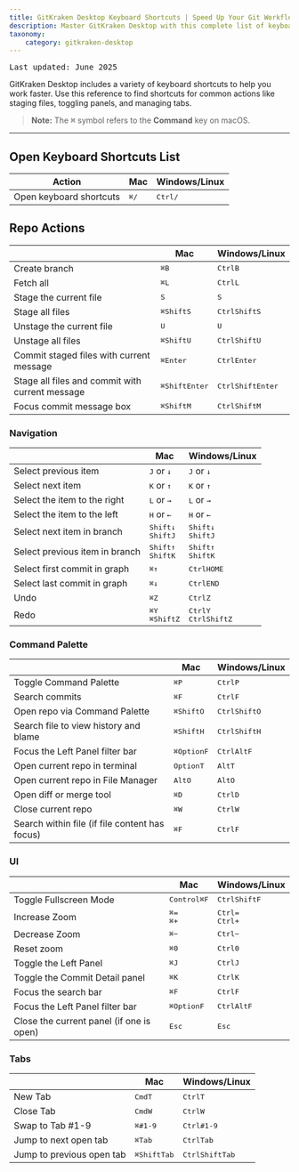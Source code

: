```yaml
---
title: GitKraken Desktop Keyboard Shortcuts | Speed Up Your Git Workflow
description: Master GitKraken Desktop with this complete list of keyboard shortcuts for staging, navigating, committing, and managing tabs.
taxonomy:
    category: gitkraken-desktop
---
```

<kbd>Last updated: June 2025</kbd>

GitKraken Desktop includes a variety of keyboard shortcuts to help you work faster. Use this reference to find shortcuts for common actions like staging files, toggling panels, and managing tabs.

<blockquote><strong>Note:</strong> The <kbd>&#8984;</kbd> symbol refers to the <strong>Command</strong> key on macOS.</blockquote>

***

## Open Keyboard Shortcuts List

<table class='table table--bordered table--shortcuts'>
  <thead>
    <tr>
      <th scope="col">Action</th>
      <th scope="col">Mac</th>
      <th scope="col">Windows/Linux</th>
    </tr>
  </thead>
  <tbody>
    <tr>
      <td>Open keyboard shortcuts</td>
      <td><kbd>&#8984;</kbd><kbd>/</kbd></td>
      <td><kbd>Ctrl</kbd><kbd>/</kbd></td>
    </tr>
  </tbody>
</table>

## Repo Actions
<table class='table table--bordered table--shortcuts'>
    <thead>
        <tr>
            <th></th>
            <th>Mac</th>
            <th>Windows/Linux</th>
        </tr>
    </thead>
    <tbody>
        <tr>
            <td>Create branch</td>
            <td><kbd>&#8984;</kbd><kbd>B</kbd></td>
            <td><kbd>Ctrl</kbd><kbd>B</kbd></td>
        </tr>
        <tr>
            <td>Fetch all</td>
            <td><kbd>&#8984;</kbd><kbd>L</kbd></td>
            <td><kbd>Ctrl</kbd><kbd>L</kbd></td>
        </tr>
        <tr>
            <td>Stage the current file</td>
            <td><kbd>S</kbd></td>
            <td><kbd>S</kbd></td>
        </tr>
        <tr>
            <td>Stage all files</td>
            <td><kbd>&#8984;</kbd><kbd>Shift</kbd><kbd>S</kbd></td>
            <td><kbd>Ctrl</kbd><kbd>Shift</kbd><kbd>S</kbd></td>
        </tr>
        <tr>
            <td>Unstage the current file</td>
            <td><kbd>U</kbd></td>
            <td><kbd>U</kbd></td>
        </tr>
        <tr>
            <td>Unstage all files</td>
            <td><kbd>&#8984;</kbd><kbd>Shift</kbd><kbd>U</kbd></td>
            <td><kbd>Ctrl</kbd><kbd>Shift</kbd><kbd>U</kbd></td>
        </tr>
        <tr>
            <td>Commit staged files with current message</td>
            <td><kbd>&#8984;</kbd><kbd>Enter</kbd></td>
            <td><kbd>Ctrl</kbd><kbd>Enter</kbd></td>
        </tr>
        <tr>
            <td>Stage all files and commit with current message</td>
            <td><kbd>&#8984;</kbd><kbd>Shift</kbd><kbd>Enter</kbd></td>
            <td><kbd>Ctrl</kbd><kbd>Shift</kbd><kbd>Enter</kbd></td>
        </tr>
        <tr>
            <td>Focus commit message box</td>
            <td><kbd>&#8984;</kbd><kbd>Shift</kbd><kbd>M</kbd></td>
            <td><kbd>Ctrl</kbd><kbd>Shift</kbd><kbd>M</kbd></td>
        </tr>
    </tbody>
</table>

### Navigation
<table class='table table--bordered table--shortcuts'>
    <thead>
        <tr>
            <th>&nbsp;</th>
            <th>Mac</th>
            <th>Windows/Linux</th>
        </tr>
    </thead>
    <tbody>
        <tr>
            <td>Select previous item</td>
            <td><kbd>J</kbd> or <kbd>&darr;</kbd></td>
            <td><kbd>J</kbd> or <kbd>&darr;</kbd></td>
        </tr>
        <tr>
            <td>Select next item</td>
            <td><kbd>K</kbd> or <kbd>&uarr;</kbd></td>
            <td><kbd>K</kbd> or <kbd>&uarr;</kbd></td>
        </tr>
        <tr>
            <td>Select the item to the right</td>
            <td><kbd>L</kbd> or <kbd>&rarr;</kbd></td>
            <td><kbd>L</kbd> or <kbd>&rarr;</kbd></td>
        </tr>
        <tr>
            <td>Select the item to the left</td>
            <td><kbd>H</kbd> or <kbd>&larr;</kbd></td>
            <td><kbd>H</kbd> or <kbd>&larr;</kbd></td>
        </tr>
        <tr>
            <td>Select next item in branch</td>
            <td><kbd>Shift</kbd><kbd>&darr;</kbd><br>
            <kbd>Shift</kbd><kbd>J</td>
            <td><kbd>Shift</kbd><kbd>&darr;</kbd><br>
            <kbd>Shift</kbd><kbd>J</td>
        </tr>
        <tr>
            <td>Select previous item in branch</td>
            <td><kbd>Shift</kbd><kbd>&uarr;</kbd><br>
            <kbd>Shift</kbd><kbd>K</td>
            <td><kbd>Shift</kbd><kbd>&uarr;</kbd><br>
            <kbd>Shift</kbd><kbd>K</td>
        </tr>
        <tr>
            <td>Select first commit in graph</td>
            <td><kbd>&#8984;</kbd><kbd>&uarr;</kbd></td>
            <td><kbd>Ctrl</kbd><kbd>HOME</kbd></td>
        </tr>
        <tr>
            <td>Select last commit in graph</td>
            <td><kbd>&#8984;</kbd><kbd>&darr;</kbd></td>
            <td><kbd>Ctrl</kbd><kbd>END</kbd></td>
        </tr>
        <tr>
            <td>Undo</td>
            <td><kbd>&#8984;</kbd><kbd>Z</kbd></td>
            <td><kbd>Ctrl</kbd><kbd>Z</kbd></td>
        </tr>
        <tr>
            <td>Redo</td>
            <td><kbd>&#8984;</kbd><kbd>Y</kbd><br>
            <kbd>&#8984;</kbd><kbd>Shift</kbd><kbd>Z</kbd></td>
            <td><kbd>Ctrl</kbd><kbd>Y</kbd><br>
            <kbd>Ctrl</kbd><kbd>Shift</kbd><kbd>Z</kbd></td>
        </tr>
    </tbody>
</table>

### Command Palette
<table class='table table--bordered table--shortcuts'>
    <thead>
        <tr>
            <th>&nbsp;</th>
            <th>Mac</th>
            <th>Windows/Linux</th>
        </tr>
    </thead>
    <tbody>
         <tr>
            <td>Toggle Command Palette</td>
            <td><kbd>&#8984;</kbd><kbd>P</kbd></td>
            <td><kbd>Ctrl</kbd><kbd>P</kbd></td>
        </tr>
        <tr>
            <td>Search commits</td>
            <td><kbd>&#8984;</kbd><kbd>F</kbd></td>
            <td><kbd>Ctrl</kbd><kbd>F</kbd></td>
        </tr>
        <tr>
            <td>Open repo via Command Palette</td>
            <td><kbd>&#8984;</kbd><kbd>Shift</kbd><kbd>O</kbd>
            <td><kbd>Ctrl</kbd><kbd>Shift</kbd><kbd>O</kbd>
        </tr>
        <tr>
            <td>Search file to view history and blame</td>
            <td><kbd>&#8984;</kbd><kbd>Shift</kbd><kbd>H</kbd></td>
            <td><kbd>Ctrl</kbd><kbd>Shift</kbd><kbd>H</kbd></td>
        </tr>
        <tr>
            <td>Focus the Left Panel filter bar</td>
            <td><kbd>&#8984;</kbd><kbd>Option</kbd><kbd>F</kbd></td>
            <td><kbd>Ctrl</kbd><kbd>Alt</kbd><kbd>F</kbd></td>
        </tr>
        <tr>
            <td>Open current repo in terminal</td>
            <td><kbd>Option</kbd><kbd>T</kbd>
            <td><kbd>Alt</kbd><kbd>T</kbd>
        </tr>
        <tr>
            <td>Open current repo in File Manager</td>
            <td><kbd>Alt</kbd><kbd>O</kbd>
            <td><kbd>Alt</kbd><kbd>O</kbd>
        </tr>
        <tr>
            <td>Open diff or merge tool</td>
            <td><kbd>&#8984;</kbd><kbd>D</kbd>
            <td><kbd>Ctrl</kbd><kbd>D</kbd>
        </tr>
        <tr>
            <td>Close current repo</td>
            <td><kbd>&#8984;</kbd><kbd>W</kbd>
            <td><kbd>Ctrl</kbd><kbd>W</kbd>
        </tr>
        <tr>
            <td>Search within file (if file content has focus)</td>
            <td><kbd>&#8984;</kbd><kbd>F</kbd>
            <td><kbd>Ctrl</kbd><kbd>F</kbd>
        </tr>
    </tbody>
</table>

### UI
<table class='table table--bordered table--shortcuts'>
    <thead>
        <tr>
            <th>&nbsp;</th>
            <th>Mac</th>
            <th>Windows/Linux</th>
        </tr>
    </thead>
    <tbody>
        <tr>
            <td>Toggle Fullscreen Mode</td>
            <td><kbd>Control</kbd><kbd>&#8984;</kbd><kbd>F</kbd><br>
            <td><kbd>Ctrl</kbd><kbd>Shift</kbd><kbd>F</kbd><br>
        </tr>
        <tr>
            <td>Increase Zoom</td>
            <td><kbd>&#8984;</kbd><kbd>&equals;</kbd><br>
            <kbd>&#8984;</kbd><kbd>&plus;</kbd></td>
            <td><kbd>Ctrl</kbd><kbd>&equals;</kbd><br>
            <kbd>Ctrl</kbd><kbd>&plus;</kbd></td>
        </tr>
        <tr>
            <td>Decrease Zoom</td>
            <td><kbd>&#8984;</kbd><kbd>&minus;</kbd></td>
            <td><kbd>Ctrl</kbd><kbd>&minus;</kbd></td>
        </tr>
        <tr>
            <td>Reset zoom</td>
            <td><kbd>&#8984;</kbd><kbd>0</kbd></td>
            <td><kbd>Ctrl</kbd><kbd>0</kbd></td>
        </tr>
        <tr>
            <td>Toggle the Left Panel</td>
            <td><kbd>&#8984;</kbd><kbd>J</kbd></td>
            <td><kbd>Ctrl</kbd><kbd>J</kbd></td>
        </tr>
        <tr>
            <td>Toggle the Commit Detail panel</td>
            <td><kbd>&#8984;</kbd><kbd>K</kbd></td>
            <td><kbd>Ctrl</kbd><kbd>K</kbd></td>
        </tr>
        <tr>
            <td>Focus the search bar</td>
            <td><kbd>&#8984;</kbd><kbd>F</kbd></td>
            <td><kbd>Ctrl</kbd><kbd>F</kbd></td>
        </tr>
        <tr>
            <td>Focus the Left Panel filter bar</td>
            <td><kbd>&#8984;</kbd><kbd>Option</kbd><kbd>F</kbd></td>
            <td><kbd>Ctrl</kbd><kbd>Alt</kbd><kbd>F</kbd></td>
        </tr>
        <tr>
            <td>Close the current panel (if one is open)</td>
            <td><kbd>Esc</kbd></td>
            <td><kbd>Esc</kbd></td>
        </tr>
    </tbody>
</table>

### Tabs
<table class='table table--bordered table--shortcuts'>
    <thead>
        <tr>
            <th>&nbsp;</th>
            <th>Mac</th>
            <th>Windows/Linux</th>
        </tr>
    </thead>
    <tbody>
        <tr>
            <td>New Tab</td>
            <td><kbd>Cmd</kbd><kbd>T</kbd><br>
            <td><kbd>Ctrl</kbd><kbd>T</kbd><br>
        </tr>
        <tr>
            <td>Close Tab</td>
            <td><kbd>Cmd</kbd><kbd>W</kbd><br>
            <td><kbd>Ctrl</kbd><kbd>W</kbd><br>
        </tr>
        </tr>
        <tr>
            <td>Swap to Tab #1-9</td>
            <td><kbd>&#8984;</kbd><kbd>#1-9</kbd></td>
            <td><kbd>Ctrl</kbd><kbd>#1-9</kbd></td>
        </tr>
        <tr>
            <td>Jump to next open tab</td>
            <td><kbd>&#8984;</kbd><kbd>Tab</kbd></td>
            <td><kbd>Ctrl</kbd><kbd>Tab</kbd></td>
        </tr>
        <tr>
            <td>Jump to previous open tab</td>
            <td><kbd>&#8984;</kbd><kbd>Shift</kbd><kbd>Tab</kbd></td>
            <td><kbd>Ctrl</kbd><kbd>Shift</kbd><kbd>Tab</kbd></td>
        </tr>
    </tbody>
</table>


